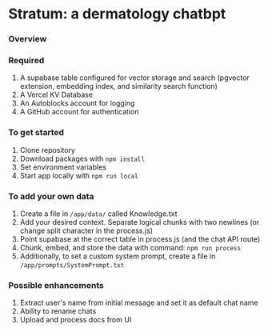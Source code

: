 # Stratum: a dermatology chatbpt

### Overview


### Required
1. A supabase table configured for vector storage and search (pgvector extension, embedding index, and similarity search function)
2. A Vercel KV Database
3. An Autoblocks account for logging
4. A GitHub account for authentication


### To get started
1. Clone repository
2. Download packages with `npm install`
3. Set environment variables
4. Start app locally with `npm run local`


### To add your own data 
1. Create a file in `/app/data/` called Knowledge.txt
2. Add your desired context. Separate logical chunks with two newlines (or change split character in the process.js)
3. Point supabase at the correct table in process.js (and the chat API route)
4. Chunk, embed, and store the data with command: `npm run process`
5. Additionally, to set a custom system prompt, create a file in `/app/prompts/SystemPrompt.txt`

### Possible enhancements 
1. Extract user's name from initial message and set it as default chat name 
1. Ability to rename chats
2. Upload and process docs from UI
